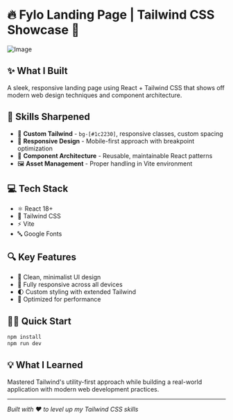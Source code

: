 # 🔥 Fylo Landing Page | Tailwind CSS Showcase 🎨

![Image](https://github.com/user-attachments/assets/9beb1c78-f72b-4e04-908d-00bdbc697973)
## ✨ What I Built
A sleek, responsive landing page using React + Tailwind CSS that shows off modern web design techniques and component architecture.

## 🚀 Skills Sharpened
- 🎯 **Custom Tailwind** - `bg-[#1c2230]`, responsive classes, custom spacing
- 📱 **Responsive Design** - Mobile-first approach with breakpoint optimization
- 🧩 **Component Architecture** - Reusable, maintainable React patterns
- 🖼️ **Asset Management** - Proper handling in Vite environment

## 💻 Tech Stack
- ⚛️ React 18+
- 🌊 Tailwind CSS
- ⚡ Vite
- 🔤 Google Fonts

## 🔍 Key Features
- 📝 Clean, minimalist UI design
- 📱 Fully responsive across all devices
- 🌓 Custom styling with extended Tailwind
- 🚀 Optimized for performance

## 🏃‍♂️ Quick Start
```bash
npm install
npm run dev
```

## 💡 What I Learned
Mastered Tailwind's utility-first approach while building a real-world application with modern web development practices.

---

*Built with ❤️ to level up my Tailwind CSS skills*

